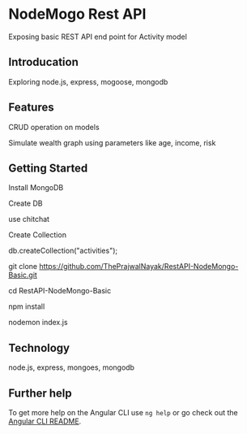 # NodeMogo Rest API

Exposing basic REST API end point for Activity model

## Introducation

Exploring node.js, express, mogoose, mongodb


## Features

CRUD operation on models

Simulate wealth graph using parameters like age, income, risk 

## Getting Started

Install MongoDB

Create DB 

use chitchat

Create Collection

db.createCollection("activities");

git clone https://github.com/ThePrajwalNayak/RestAPI-NodeMongo-Basic.git

cd RestAPI-NodeMongo-Basic

npm install

nodemon index.js

## Technology

node.js, express, mongoes, mongodb


## Further help

To get more help on the Angular CLI use `ng help` or go check out the [Angular CLI README](https://github.com/angular/angular-cli/blob/master/README.md).
